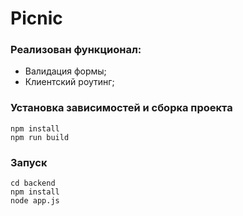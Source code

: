 # Picnic

### Реализован функционал:

- Валидация формы;
- Клиентский роутинг;

### Установка зависимостей и сборка проекта

```
npm install
npm run build
```

### Запуск

```
cd backend
npm install
node app.js
```
